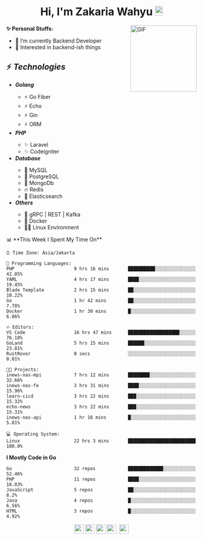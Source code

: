 <h1 align="center">Hi, I'm Zakaria Wahyu <img src="https://github.com/TheDudeThatCode/TheDudeThatCode/blob/master/Assets/Hi.gif" width="20px" height="25px"></h1>

<img align="right" alt="GIF" height="175px" src="https://www.nayakapratama.co.id/wp-content/uploads/2019/07/Website-Maintenance.gif" />

**✨ Personal Stuffs:**
- 🔭 I’m currently Backend Developer
- 🌱 Interested in backend-ish things

<h2>⚡ <i>Technologies</i></h2>
<ul>
<li><strong><i>Golang</i></strong></li>
  <ul>
    <li>⚡ Go Fiber</li>
    <li>⚡ Echo</li>
    <li>⚡ Gin</li>
    <li>⚡ ORM</li>
  </ul>
<li><strong><i>PHP</i></strong></li>
  <ul>
    <li>✨ Laravel</li>
    <li>✨ Codeigniter</li>
  </ul>
<li><strong><i>Database</i></strong></li>
  <ul>
    <li>🐬 MySQL</li>
    <li>🐘 PostgreSQL</li>
    <li>🍃 MongoDb</li>
    <li>🔥 Redis</li>
    <li>🔎 Elasticsearch</li>
  </ul>
  <li><strong><i>Others</i></strong></li>
  <ul>
    <li>💫 gRPC | REST | Kafka</li>
    <li>🐳 Docker</li>
    <li>👨‍💻 Linux Environment</li>
  </ul>
</ul>
<!--START_SECTION:waka-->
📊 **This Week I Spent My Time On** 

```text
⌚︎ Time Zone: Asia/Jakarta

💬 Programming Languages: 
PHP                      9 hrs 16 mins       ██████████░░░░░░░░░░░░░░░   42.05% 
YAML                     4 hrs 17 mins       ████░░░░░░░░░░░░░░░░░░░░░   19.45% 
Blade Template           2 hrs 15 mins       ██░░░░░░░░░░░░░░░░░░░░░░░   10.22% 
Go                       1 hr 42 mins        ██░░░░░░░░░░░░░░░░░░░░░░░   7.78% 
Docker                   1 hr 30 mins        █░░░░░░░░░░░░░░░░░░░░░░░░   6.86%

🔥 Editors: 
VS Code                  16 hrs 47 mins      ███████████████████░░░░░░   76.18% 
GoLand                   5 hrs 15 mins       ██████░░░░░░░░░░░░░░░░░░░   23.81% 
RustRover                0 secs              ░░░░░░░░░░░░░░░░░░░░░░░░░   0.01%

🐱‍💻 Projects: 
inews-nas-mpi            7 hrs 12 mins       ████████░░░░░░░░░░░░░░░░░   32.66% 
inews-nas-fe             3 hrs 31 mins       ████░░░░░░░░░░░░░░░░░░░░░   15.96% 
learn-cicd               3 hrs 22 mins       ███░░░░░░░░░░░░░░░░░░░░░░   15.32% 
echo-news                3 hrs 22 mins       ███░░░░░░░░░░░░░░░░░░░░░░   15.31% 
inews-nas-api            1 hr 16 mins        █░░░░░░░░░░░░░░░░░░░░░░░░   5.81%

💻 Operating System: 
Linux                    22 hrs 3 mins       █████████████████████████   100.0%

```

**I Mostly Code in Go** 

```text
Go                       32 repos            █████████████░░░░░░░░░░░░   52.46% 
PHP                      11 repos            ████░░░░░░░░░░░░░░░░░░░░░   18.03% 
JavaScript               5 repos             ██░░░░░░░░░░░░░░░░░░░░░░░   8.2% 
Java                     4 repos             █░░░░░░░░░░░░░░░░░░░░░░░░   6.56% 
HTML                     3 repos             █░░░░░░░░░░░░░░░░░░░░░░░░   4.92%

```



<!--END_SECTION:waka-->

<p align="center">
<a href="https://www.linkedin.com/in/zakariawahyu" target="_blank"><img src="https://img.shields.io/badge/linkedin-%230077B5.svg?&style=for-the-badge&logo=linkedin&logoColor=white" height=25></a>
<a href="https://medium.com/@zakariawahyu" target="_blank"><img src="https://img.shields.io/badge/Medium-12100E?style=for-the-badge&logo=medium&logoColor=white" height=25></a>
<a href="https://medium.com/@zakariawahyu" target="_blank"><img src="https://img.shields.io/badge/Portfolio-2300843e?style=for-the-badge&logo=About.me&logoColor=white" height=25></a>
<a href="https://www.twitter.com/_zakariawahyu" target="_blank"><img src="https://img.shields.io/badge/twitter-%231DA1F2.svg?&style=for-the-badge&logo=twitter&logoColor=white" height=25></a> 
<a href="https://www.instagram.com/_zakariawahyu" target="_blank"><img src="https://img.shields.io/badge/instagram-%23E4405F.svg?&style=for-the-badge&logo=instagram&logoColor=white" height=25></a>
